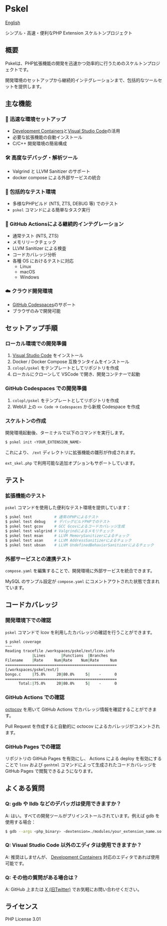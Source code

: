# Pskel

[English](README.md)

シンプル・高速・便利なPHP Extension スケルトンプロジェクト

## 概要

Pskelは、PHP拡張機能の開発を迅速かつ効率的に行うためのスケルトンプロジェクトです。

開発環境のセットアップから継続的インテグレーションまで、包括的なツールセットを提供します。

## 主な機能

### 🚀 迅速な環境セットアップ
- [Development Containers](https://containers.dev/)と[Visual Studio Code](https://code.visualstudio.com/)の活用
- 必要な拡張機能の自動インストール
- C/C++ 開発環境の簡易構成

### 🛠 高度なデバッグ・解析ツール
- Valgrind と LLVM Sanitizer のサポート
- docker compose による外部サービスの統合

### 🧪 包括的なテスト環境
- 多様なPHPビルド (NTS, ZTS, DEBUG 等) でのテスト
- `pskel` コマンドによる簡単なタスク実行

### 🔄 GitHub Actionsによる継続的インテグレーション
- 通常テスト (NTS, ZTS)
- メモリリークチェック
- LLVM Sanitizer による検査
- コードカバレッジ分析
- 各種 OS におけるテストに対応
    - Linux
    - macOS
    - Windows

### ☁️ クラウド開発環境
- [GitHub Codespaces](https://docs.github.com/en/codespaces)のサポート
- ブラウザのみで開発可能

## セットアップ手順

### ローカル環境での開発準備

1. [Visual Studio Code](https://code.visualstudio.com/) をインストール
2. Docker / Docker Compose 互換ランタイムをインストール
3. `colopl/pskel` をテンプレートとしてリポジトリを作成
4. ローカルにクローンして VSCode で開き、開発コンテナーで起動

### GitHub Codespaces での開発準備

1. `colopl/pskel` をテンプレートとしてリポジトリを作成
2. WebUI 上の `<> Code` -> `Codespaces` から新規 Codespace を作成

### スケルトンの作成

開発環境起動後、ターミナルで以下のコマンドを実行します。

```bash
$ pskel init <YOUR_EXTENSION_NAME>
```

これにより、 `/ext` ディレクトリに拡張機能の雛形が作成されます。

`ext_skel.php` で利用可能な追加オプションもサポートしています。

## テスト

### 拡張機能のテスト

`pskel` コマンドを使用した便利なテスト環境を提供しています：

```bash
$ pskel test          # 通常のPHPによるテスト
$ pskel test debug    # デバッグビルドPHPでのテスト
$ pskel test gcov     # GCC Gcovによるコードカバレッジ生成
$ pskel test valgrind # Valgrindによるメモリチェック
$ pskel test msan     # LLVM MemorySanitizerによるチェック
$ pskel test asan     # LLVM AddressSanitizerによるチェック
$ pskel test ubsan    # LLVM UndefinedBehaviorSanitizerによるチェック
```

### 外部サービスとの連携テスト

`compose.yaml` を編集することで、開発環境に外部サービスを統合できます。

MySQL のサンプル設定が `compose.yaml` にコメントアウトされた状態で含まれています。

## コードカバレッジ

### 開発環境下での確認

`pskel` コマンドで lcov を利用したカバレッジの確認を行うことができます。

```bash
$ pskel coverage
~~~
Reading tracefile /workspaces/pskel/ext/lcov.info
            |Lines       |Functions  |Branches
Filename    |Rate     Num|Rate    Num|Rate     Num
==================================================
[/workspaces/pskel/ext/]
bongo.c     |75.0%     20|80.0%     5|    -      0
==================================================
      Total:|75.0%     20|80.0%     5|    -      0
```

### GitHub Actions での確認

[octocov](https://github.com/k1LoW/octocov) を用いて GitHub Actions でカバレッジ情報を確認することができます。

Pull Request を作成すると自動的に octocov によるカバレッジがコメントされます。

### GitHub Pages での確認

リポジトリの GitHub Pages を有効にし、 Actions による deploy を有効にすることで `lcov` および `genhtml` コマンドによって生成されたコードカバレッジを GitHub Pages で閲覧できるようになります。

## よくある質問

### Q: gdb や lldb などのデバッガは使用できますか？
A: はい。すべての開発ツールがプリインストールされています。例えば gdb を使用する場合：

```bash
$ gdb --args <php_binary> -dextension=./modules/your_extension_name.so example.php
```

### Q: Visual Studio Code 以外のエディタは使用できますか？
A: 推奨はしませんが、 [Development Containers](https://containers.dev) 対応のエディタであれば使用可能です。

### Q: その他の質問がある場合は？
A: GitHub 上または [X (旧Twitter)](https://x.com/zeriyoshi) でお気軽にお問い合わせください。

## ライセンス

PHP License 3.01
